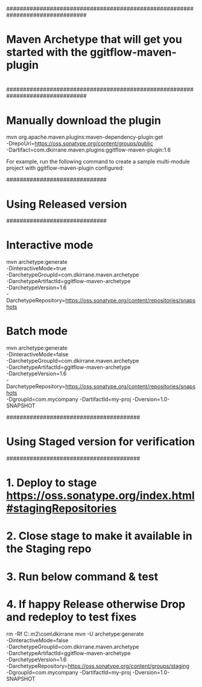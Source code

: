 ################################################################################
#
# Maven Archetype that will get you started with the ggitflow-maven-plugin
#
################################################################################

# Manually download the plugin
mvn org.apache.maven.plugins:maven-dependency-plugin:get \
    -DrepoUrl=https://oss.sonatype.org/content/groups/public \
    -Dartifact=com.dkirrane.maven.plugins:ggitflow-maven-plugin:1.6

For example, run the following command to create a sample multi-module project
with ggitflow-maven-plugin configured:

##############################
# Using Released version
##############################

# Interactive mode
mvn archetype:generate \
    -DinteractiveMode=true \
    -DarchetypeGroupId=com.dkirrane.maven.archetype \
    -DarchetypeArtifactId=ggitflow-maven-archetype \
    -DarchetypeVersion=1.6 \
    -DarchetypeRepository=https://oss.sonatype.org/content/repositories/snapshots


# Batch mode
mvn archetype:generate \
    -DinteractiveMode=false \
    -DarchetypeGroupId=com.dkirrane.maven.archetype \
    -DarchetypeArtifactId=ggitflow-maven-archetype \
    -DarchetypeVersion=1.6 \
    -DarchetypeRepository=https://oss.sonatype.org/content/repositories/snapshots \
    -DgroupId=com.mycompany -DartifactId=my-proj -Dversion=1.0-SNAPSHOT


########################################
# Using Staged version for verification
########################################
#   1. Deploy to stage https://oss.sonatype.org/index.html#stagingRepositories
#   2. Close stage to make it available in the Staging repo
#   3. Run below command & test
#   4. If happy Release otherwise Drop and redeploy to test fixes

rm -Rf C:\.m2\com\dkirrane
mvn -U archetype:generate \
    -DinteractiveMode=false \
    -DarchetypeGroupId=com.dkirrane.maven.archetype \
    -DarchetypeArtifactId=ggitflow-maven-archetype \
    -DarchetypeVersion=1.6 \
    -DarchetypeRepository=https://oss.sonatype.org/content/groups/staging \
    -DgroupId=com.mycompany -DartifactId=my-proj -Dversion=1.0-SNAPSHOT